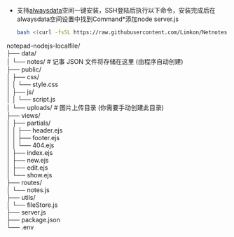 - 支持[alwaysdata](https://www.alwaysdata.com/en/)空间一键安装，SSH登陆后执行以下命令，安装完成后在alwaysdata空间设置中找到Command*添加node server.js
     ```bash
     bash <(curl -fsSL https://raw.githubusercontent.com/Limkon/Netnotes/master/setup.sh)
     ```

notepad-nodejs-localfile/  
├── data/  
│   └── notes/         # 记事 JSON 文件将存储在这里 (由程序自动创建)  
├── public/  
│   ├── css/  
│   │   └── style.css  
│   ├── js/  
│   │   └── script.js  
│   └── uploads/       # 图片上传目录 (你需要手动创建此目录)  
├── views/  
│   ├── partials/  
│   │   ├── header.ejs  
│   │   ├── footer.ejs  
│   │   └── 404.ejs  
│   ├── index.ejs  
│   ├── new.ejs  
│   ├── edit.ejs  
│   └── show.ejs  
├── routes/  
│   └── notes.js  
├── utils/  
│   └── fileStore.js  
├── server.js  
├── package.json  
└── .env  

